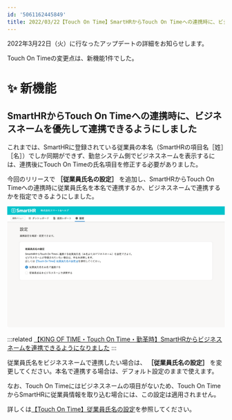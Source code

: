 ```yaml
---
id: '5061162445849'
title: 2022/03/22【Touch On Time】SmartHRからTouch On Timeへの連携時に、ビジネスネームを優先して連携できるようにしました
---
```

2022年3月22日（火）に行なったアップデートの詳細をお知らせします。

Touch On Timeの変更点は、新機能1件でした。

# ✨ 新機能

## SmartHRからTouch On Timeへの連携時に、ビジネスネームを優先して連携できるようにしました

これまでは、SmartHRに登録されている従業員の本名（SmartHRの項目名［姓］［名］）でしか同期ができず、勤怠システム側でビジネスネームを表示するには、連携後にTouch On Timeの氏名項目を修正する必要がありました。

今回のリリースで **［従業員氏名の設定］** を追加し、SmartHRからTouch On Timeへの連携時に従業員氏名を本名で連携するか、ビジネスネームで連携するかを指定できるようにしました。

![](./Touch_On_Time___SmartHR____________.png)

:::related
[【KING OF TIME・Touch On Time・勤革時】SmartHRからビジネスネームを連携できるようになりました](https://smarthr.jp/update/34232)
:::

従業員氏名をビジネスネームで連携したい場合は、 **［従業員氏名の設定］** を変更してください。本名で連携する場合は、デフォルト設定のままで使えます。

なお、Touch On Timeにはビジネスネームの項目がないため、Touch On TimeからSmartHRに従業員情報を取り込む場合には、この設定は適用されません。

詳しくは[【Touch On Time】従業員氏名の設定](https://knowledge.smarthr.jp/hc/ja/articles/4416639060249)を参照してください。
